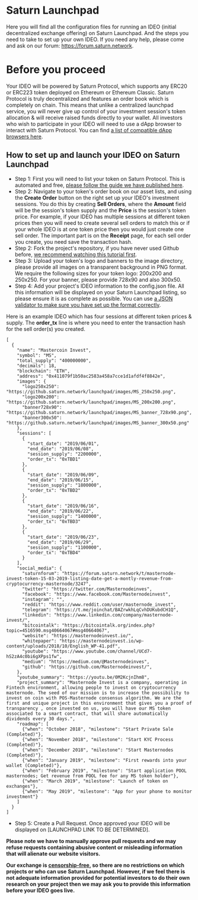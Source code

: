 # Saturn Launchpad

Here you will find all the configuration files for running an IDEO (initial decentralized exchange offering) on Saturn Launchpad. And the steps you need to take to set up your own IDEO. If you need any help, please come and ask on our forum: https://forum.saturn.network.

# Before you proceed

Your IDEO will be powered by Saturn Protocol, which supports any ERC20 or ERC223 token deployed on Ethereum or Ethereum Classic. Saturn Protocol is truly decentralized and features an order book which is completely on chain. This means that unlike a centralized launchpad service, you will never give up control of your investment session's token allocation & will receive raised funds directly to your wallet. All investors who wish to participate in your IDEO will need to use a dApp browser to interact with Saturn Protocol. You can find [a list of compatible dApp browsers here](https://forum.saturn.network/t/what-do-you-need-to-start-trading-on-saturn-network/2206).

## How to set up and launch your IDEO on Saturn Launchpad

* Step 1: First you will need to list your token on Saturn Protocol. This is automated and free, [please follow the guide we have published here](https://forum.saturn.network/t/saturn-protocol-token-self-listing-guide/2005).
* Step 2: Navigate to your token's order book on our asset lists, and using the **Create Order** button on the right set up your IDEO's investment sessions. You do this by creating **Sell Orders**, where the **Amount** field will be the session's token supply and the **Price** is the session's token price. For example, if your IDEO has multiple sessions at different token prices then you will need to create several sell orders to match this or if your whole IDEO is at one token price then you would just create one sell order. The important part is on the **Receipt** page, for each sell order you create, you need save the transaction hash.
* Step 2: Fork the project's repository, if you have never used Github before, [we recommend watching this tutorial first](https://www.youtube.com/watch?v=YTbRzhQju4c).
* Step 3: Upload your token's logo and banners to the image directory, please provide all images on a transparent background in PNG format. We require the following sizes for your token logo: 200x200 and 250x250. For your banner, please provide 728x90 and also 300x50.
* Step 4: Add your project's IDEO information to the config.json file. All this information will be displayed on your Saturn Launchpad listing, so please ensure it is as complete as possible. You can use [a JSON validator to make sure you have set up the format correctly](https://jsonlint.com/).

Here is an example IDEO which has four sessions at different token prices & supply. The **order_tx** line is where you need to enter the transaction hash for the sell order(s) you created.  

```
[
  {
    "name": "Mastercoin Invest",
    "symbol": "MS",
    "total_supply": "400000000",
    "decimals": 18,
    "blockchain": "ETH",
    "address": "0x411079f1b50ac2583a458a7cce1d1afdf4f8842e",
    "images": {
      "logo250x250": "https://github.saturn.network/launchpad/images/MS_250x250.png",
      "logo200x200": "https://github.saturn.network/launchpad/images/MS_200x200.png",
      "banner728x90": "https://github.saturn.network/launchpad/images/MS_banner_728x90.png",
      "banner300x50": "https://github.saturn.network/launchpad/images/MS_banner_300x50.png"
    },
    "sessions": [
      {
        "start_date": "2019/06/01",
        "end_date": "2019/06/08",
        "session_supply": "2200000",
        "order_tx": "0xTBD1"
      },
      {
        "start_date": "2019/06/09",
        "end_date": "2019/06/15",
        "session_supply": "1800000",
        "order_tx": "0xTBD2"
      },
      {
        "start_date": "2019/06/16",
        "end_date": "2019/06/22",
        "session_supply": "1400000",
        "order_tx": "0xTBD3"
      },
      {
        "start_date": "2019/06/23",
        "end_date": "2019/06/29",
        "session_supply": "1100000",
        "order_tx": "0xTBD4"
      }
    ],
    "social_media": {
      "saturnforum": "https://forum.saturn.network/t/masternode-invest-token-15-03-2019-listing-date-get-a-montly-revenue-from-cryptocurrency-masternode/3247",
      "twitter": "https://twitter.com/Masternodeinves",
      "facebook": "https://www.facebook.com/Masternodeinvest",
      "instagram": "",
      "reddit": "https://www.reddit.com/user/masternode_invest",
      "telegram": "https://t.me/joinchat/BAZrwkhLqCvhDUKubdCH1Q",
      "linkedin": "https://www.linkedin.com/company/masternode-invest/",
      "bitcointalk": "https://bitcointalk.org/index.php?topic=4516590.msg40664067#msg40664067",
      "website": "https://masternodeinvest.io/",
      "whitepaper": "https://masternodeinvest.io/wp-content/uploads/2018/10/English_WP-41.pdf",
      "youtube": "https://www.youtube.com/channel/UCd7-hS2zA4c0bi6gXPps1fw",
      "medium": "https://medium.com/@Masternodeinves",
      "github": "https://github.com/Masternodeinvest/",
    },
    "youtube_summary": "https://youtu.be/0M2KcjnIhm8",
    "project_summary": "Masternode Invest is a company, operating in Fintech environment, allowing people to invest on cryptocurrency masternode. The seed of our mission is to increase the possibility to invest on coin with POS-Masternode consensus algorithm. We are the first and unique project in this environment that gives you a proof of transparency , once invested on us, you will have our MS token associated to a smart contract, that will share automatically dividends every 30 days.",
    "roadmap": [
      {"when": "October 2018", "milestone": "Start Private Sale (Completed)"},
      {"when": "November 2018", "milestone": "Start KYC Process (Completed)"},
      {"when": "December 2018", "milestone": "Start Masternodes (Completed)"},
      {"when": "January 2019", "milestone": "First rewards into your wallet (Completed)"},
      {"when": "February 2019", "milestone": "Start application POOL masternodes; Get revenue from POOL fee for any MS token holder"},
      {"when": "March 2019", "milestone": "Launch of token on exchanges"},
      {"when": "May 2019", "milestone": "App for your phone to monitor investment"}
    ]
  }
]
```
* Step 5: Create a Pull Request. Once approved your IDEO will be displayed on [LAUNCHPAD LINK TO BE DETERMINED].

**Please note we have to manually approve pull requests and we may refuse requests containing abusive content or misleading information that will alienate our website visitors.**

**Our exchange is [censorship-free](https://forum.saturn.network/t/our-philosophy/1550), so there are no restrictions on which projects or who can use Saturn Launchpad. However, if we feel there is not adequate information provided for potential investors to do their own research on your project then we may ask you to provide this information before your IDEO goes live.**
